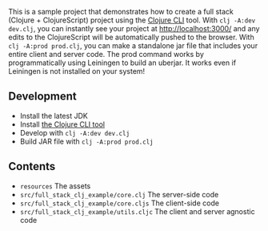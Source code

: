 This is a sample project that demonstrates how to create a full stack (Clojure + ClojureScript) project using the [Clojure CLI](https://clojure.org/guides/getting_started) tool. With `clj -A:dev dev.clj`, you can instantly see your project at [http://localhost:3000/](http://localhost:3000/) and any edits to the ClojureScript will be automatically pushed to the browser. With `clj -A:prod prod.clj`, you can make a standalone jar file that includes your entire client and server code. The prod command works by programmatically using Leiningen to build an uberjar. It works even if Leiningen is not installed on your system!

## Development

* Install the latest JDK
* Install [the Clojure CLI tool](https://clojure.org/guides/getting_started#_clojure_installer_and_cli_tools)
* Develop with `clj -A:dev dev.clj`
* Build JAR file with `clj -A:prod prod.clj`

## Contents

* `resources` The assets
* `src/full_stack_clj_example/core.clj` The server-side code
* `src/full_stack_clj_example/core.cljs` The client-side code
* `src/full_stack_clj_example/utils.cljc` The client and server agnostic code
